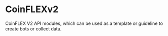 # CoinFLEXv2
CoinFLEX V2 API modules, which can be used as a template or guideline to create bots or collect data.
